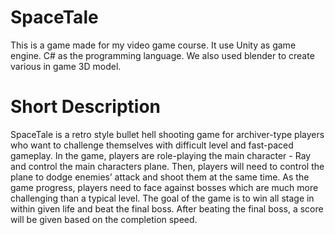 # SpaceTale
This is a game made for my video game course.
It use Unity as game engine. C# as the programming language.
We also used blender to create various in game 3D model. 

# Short Description
SpaceTale is a retro style bullet hell shooting game for archiver-type players who want to challenge themselves with difficult level and fast-paced gameplay. In the game, players are role-playing the main character - Ray and control the main characters plane. Then, players will need to control the plane to dodge enemies’ attack and shoot them at the same time. As the game progress, players need to face against bosses which are much more challenging than a typical level. The goal of the game is to win all stage in within given life and beat the final boss. After beating the final boss, a score will be given based on the completion speed.
